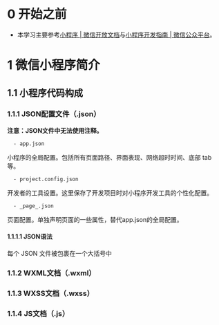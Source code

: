 
# 0 开始之前
- 本学习主要参考[小程序 | 微信开放文档](https://developers.weixin.qq.com/miniprogram/dev/framework/)与[小程序开发指南 | 微信公众平台](https://developers.weixin.qq.com/ebook?action=get_post_info&docid=0008aeea9a8978ab0086a685851c0a)。


# 1 微信小程序简介

## 1.1 小程序代码构成

### 1.1.1 JSON配置文件（.json）
**注意：JSON文件中无法使用注释。** 

      - app.json

小程序的全局配置。包括所有页面路径、界面表现、网络超时时间、底部 tab 等。

      - project.config.json

开发者的工具设置。这里保存了开发项目时对小程序开发工具的个性化配置。

      - _page_.json

页面配置。单独声明页面的一些属性，替代app.json的全局配置。

#### 1.1.1.1 JSON语法
每个 JSON 文件被包裹在一个大括号中

### 1.1.2 WXML文档（.wxml）

### 1.1.3 WXSS文档（.wxss）

### 1.1.4 JS文档（.js）
